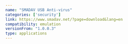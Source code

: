 ```yaml
---
name: "SMADAV USB Anti-virus"
categories: ['security']
link: https://www.smadav.net/?page=download&lang=en
compatibility: emulation
versionFrom: "1.0.0.3"
type: applications
---
```


